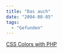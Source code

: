 ```yaml
---
title: "Das auch"
date: "2004-08-05"
tags:
  - "Gefunden"
---
```


[CSS Colors with PHP](http://www.barelyfitz.com/projects/csscolor/)
